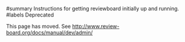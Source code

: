 ﻿#summary Instructions for getting reviewboard initially up and running.
#labels Deprecated

This page has moved. See http://www.review-board.org/docs/manual/dev/admin/